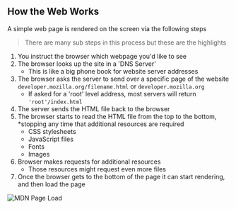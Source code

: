 ## How the Web Works

A simple web page is rendered on the screen via the following steps

> There are many sub steps in this process
> but these are the highlights

1. You instruct the browser which webpage you'd like to see
2. The browser looks up the site in a 'DNS Server'
   - This is like a big phone book for website server addresses
3. The browser asks the server to send over a specific page of the website `developer.mozilla.org/filename.html` or `developer.mozilla.org`
   - If asked for a 'root' level address, most servers will return `'root'/index.html`
4. The server sends the HTML file back to the browser
5. The browser starts to read the HTML file from the top to the bottom, \*stopping any time that additional resources are required
   - CSS stylesheets
   - JavaScript files
   - Fonts
   - Images
6. Browser makes requests for additional resources
   - Those resources might request even more files
7. Once the browser gets to the bottom of the page it can start rendering, and then load the page

![MDN Page Load](https://user-images.githubusercontent.com/1434956/53033758-9da8d580-3426-11e9-9ab8-09f42ccab9a8.png)
